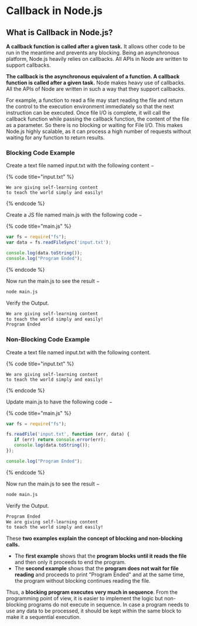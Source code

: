 # Callback in Node.js

## What is Callback in Node.js?

**A callback function is called after a given task.** It allows other code to be run in the meantime and prevents any blocking. Being an asynchronous platform, Node.js heavily relies on callbacks. All APIs in Node are written to support callbacks.

**The callback is the asynchronous equivalent of a function. A callback function is called after a given task.** Node makes heavy use of callbacks. All the APIs of Node are written in such a way that they support callbacks.

For example, a function to read a file may start reading the file and return the control to the execution environment immediately so that the next instruction can be executed. Once file I/O is complete, it will call the callback function while passing the callback function, the content of the file as a parameter. So there is no blocking or waiting for File I/O. This makes Node.js highly scalable, as it can process a high number of requests without waiting for any function to return results.

### Blocking Code Example

Create a text file named input.txt with the following content −

{% code title="input.txt" %}
```
We are giving self-learning content
to teach the world simply and easily!
```
{% endcode %}

Create a JS file named main.js with the following code −

{% code title="main.js" %}
```javascript
var fs = require("fs");
var data = fs.readFileSync('input.txt');

console.log(data.toString());
console.log("Program Ended");
```
{% endcode %}

Now run the main.js to see the result −

```bash
node main.js
```

Verify the Output.

```bash
We are giving self-learning content
to teach the world simply and easily!
Program Ended
```

### Non-Blocking Code Example

Create a text file named input.txt with the following content.

{% code title="input.txt" %}
```
We are giving self-learning content
to teach the world simply and easily!
```
{% endcode %}

Update main.js to have the following code −

{% code title="main.js" %}
```javascript
var fs = require("fs");

fs.readFile('input.txt', function (err, data) {
   if (err) return console.error(err);
   console.log(data.toString());
});

console.log("Program Ended");
```
{% endcode %}

Now run the main.js to see the result −

```bash
node main.js
```

Verify the Output.

```bash
Program Ended
We are giving self-learning content
to teach the world simply and easily!
```

These **two examples explain the concept of blocking and non-blocking calls.**

* The **first example** shows that the **program blocks until it reads the file** and then only it proceeds to end the program.
* The **second example** shows that the **program does not wait for file reading** and proceeds to print "Program Ended" and at the same time, the program without blocking continues reading the file.

Thus, a **blocking program executes very much in sequence**. From the programming point of view, it is easier to implement the logic but non-blocking programs do not execute in sequence. In case a program needs to use any data to be processed, it should be kept within the same block to make it a sequential execution.
